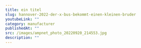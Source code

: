 ```yaml
---
title: ein titel
slug: hannover-2022-der-x-bus-bekommt-einen-kleinen-bruder
youtubeLink: ""
category: manufacturer
publishedAt: ""
src: /images/ampnet_photo_20220920_214553.jpg
description: ""
---
```

